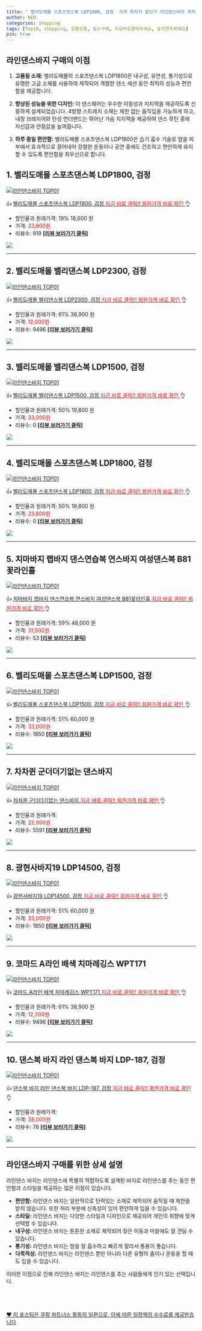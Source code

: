 ```yaml
---
title: " 벨리도매몰 스포츠댄스복 LDP1800, 검정  가격 최저가 할인가 라인댄스바지 최저가 추천 제품 비교"
author: NEO.
categories: shopping
tags: [Top10, shopping, 유행상품, 필수구매, 지금바로클릭하세요, 놓치면후회해요]
pin: true
---
```

## 라인댄스바지 구매의 이점
1. **고품질 소재:** 벨리도매몰의 스포츠댄스복 LDP1800은 내구성, 유연성, 통기성으로 유명한 고급 소재를 사용하여 제작되어 격렬한 댄스 세션 동안 최적의 성능과 편안함을 제공합니다.


2. **향상된 성능을 위한 디자인:** 이 댄스웨어는 우수한 이동성과 지지력을 제공하도록 신중하게 설계되었습니다. 4방향 스트레치 소재는 제한 없는 움직임을 가능하게 하고, 내장 브래지어와 탄성 언더밴드는 뛰어난 가슴 지지력을 제공하여 댄스 루틴 중에 자신감과 안정감을 높여줍니다.


3. **하루 종일 편안함:** 벨리도매몰 스포츠댄스복 LDP1800은 습기 흡수 기술로 땀을 피부에서 효과적으로 끌어내어 강렬한 운동이나 공연 중에도 건조하고 편안하게 유지할 수 있도록 편안함을 최우선으로 합니다.

   

## 1.  벨리도매몰 스포츠댄스복 LDP1800, 검정 

[![라인댄스바지 TOP01](https://thumbnail7.coupangcdn.com/thumbnails/remote/490x490ex/image/retail/images/2019/03/29/16/9/fda786be-1755-4be6-ac2d-241c7a2d0d97.jpg)](https://link.coupang.com/re/AFFSDP?lptag=AF3617701&subid=GithubCoopas&pageKey=203454291&traceid=V0-153&itemId=597034131&vendorItemId=4563581434)


👍 [ 벨리도매몰 스포츠댄스복 LDP1800, 검정  <font color=red> 지금 바로 클릭!! 회원가격 바로 확인 </font> ](https://link.coupang.com/re/AFFSDP?lptag=AF3617701&subid=GithubCoopas&pageKey=203454291&traceid=V0-153&itemId=597034131&vendorItemId=4563581434) 👌 


- 할인율과 원래가격: 19%  18,600   원
- 가격: <span style='color:red'>23,800원</span>
- 리뷰수: 919  [**[리뷰 보러가기 클릭]**](https://link.coupang.com/re/AFFSDP?lptag=AF3617701&subid=GithubCoopas&pageKey=203454291&traceid=V0-153&itemId=597034131&vendorItemId=4563581434)

[![](/discount_price.png)](https://link.coupang.com/re/AFFSDP?lptag=AF3617701&subid=GithubCoopas&pageKey=203454291&traceid=V0-153&itemId=597034131&vendorItemId=4563581434)

---


   

## 2.  벨리도매몰 밸리댄스복 LDP2300, 검정 

[![라인댄스바지 TOP01](https://thumbnail6.coupangcdn.com/thumbnails/remote/490x490ex/image/retail/images/2019/03/29/16/0/f1a9fc59-e49d-4ea3-87fb-e8bee4fd8178.jpg)](https://link.coupang.com/re/AFFSDP?lptag=AF3617701&subid=GithubCoopas&pageKey=203454746&traceid=V0-153&itemId=597035572&vendorItemId=4563585672)


👍 [ 벨리도매몰 밸리댄스복 LDP2300, 검정  <font color=red> 지금 바로 클릭!! 회원가격 바로 확인 </font> ](https://link.coupang.com/re/AFFSDP?lptag=AF3617701&subid=GithubCoopas&pageKey=203454746&traceid=V0-153&itemId=597035572&vendorItemId=4563585672) 👌 


- 할인율과 원래가격: 61%  38,900   원
- 가격: <span style='color:red'>12,000원</span>
- 리뷰수: 9496  [**[리뷰 보러가기 클릭]**](https://link.coupang.com/re/AFFSDP?lptag=AF3617701&subid=GithubCoopas&pageKey=203454746&traceid=V0-153&itemId=597035572&vendorItemId=4563585672)

[![](/discount_price.png)](https://link.coupang.com/re/AFFSDP?lptag=AF3617701&subid=GithubCoopas&pageKey=203454746&traceid=V0-153&itemId=597035572&vendorItemId=4563585672)

---


   

## 3.  벨리도매몰 밸리댄스복 LDP1500, 검정 

[![라인댄스바지 TOP01](https://thumbnail6.coupangcdn.com/thumbnails/remote/490x490ex/image/retail/images/2019/03/29/16/9/4323c32e-b18a-499a-bf64-6eb897a83616.jpg)](https://link.coupang.com/re/AFFSDP?lptag=AF3617701&subid=GithubCoopas&pageKey=203454321&traceid=V0-153&itemId=597034224&vendorItemId=4563581570)


👍 [ 벨리도매몰 밸리댄스복 LDP1500, 검정  <font color=red> 지금 바로 클릭!! 회원가격 바로 확인 </font> ](https://link.coupang.com/re/AFFSDP?lptag=AF3617701&subid=GithubCoopas&pageKey=203454321&traceid=V0-153&itemId=597034224&vendorItemId=4563581570) 👌 


- 할인율과 원래가격: 50%  19,800   원
- 가격: <span style='color:red'>33,000원</span>
- 리뷰수: 0  [**[리뷰 보러가기 클릭]**](https://link.coupang.com/re/AFFSDP?lptag=AF3617701&subid=GithubCoopas&pageKey=203454321&traceid=V0-153&itemId=597034224&vendorItemId=4563581570)

[![](/discount_price.png)](https://link.coupang.com/re/AFFSDP?lptag=AF3617701&subid=GithubCoopas&pageKey=203454321&traceid=V0-153&itemId=597034224&vendorItemId=4563581570)

---


   

## 4.  벨리도매몰 스포츠댄스복 LDP1800, 검정 

[![라인댄스바지 TOP01](https://thumbnail7.coupangcdn.com/thumbnails/remote/490x490ex/image/retail/images/2019/03/29/16/9/fda786be-1755-4be6-ac2d-241c7a2d0d97.jpg)](https://link.coupang.com/re/AFFSDP?lptag=AF3617701&subid=GithubCoopas&pageKey=203454291&traceid=V0-153&itemId=597034131&vendorItemId=4563581434)


👍 [ 벨리도매몰 스포츠댄스복 LDP1800, 검정  <font color=red> 지금 바로 클릭!! 회원가격 바로 확인 </font> ](https://link.coupang.com/re/AFFSDP?lptag=AF3617701&subid=GithubCoopas&pageKey=203454291&traceid=V0-153&itemId=597034131&vendorItemId=4563581434) 👌 


- 할인율과 원래가격: 50%  19,800   원
- 가격: <span style='color:red'>23,800원</span>
- 리뷰수: 0  [**[리뷰 보러가기 클릭]**](https://link.coupang.com/re/AFFSDP?lptag=AF3617701&subid=GithubCoopas&pageKey=203454291&traceid=V0-153&itemId=597034131&vendorItemId=4563581434)

[![](/discount_price.png)](https://link.coupang.com/re/AFFSDP?lptag=AF3617701&subid=GithubCoopas&pageKey=203454291&traceid=V0-153&itemId=597034131&vendorItemId=4563581434)

---


   

## 5.  치마바지 랩바지 댄스연습복 연스바지 여성댄스복 B81꽃라인훌 

[![라인댄스바지 TOP01](https://thumbnail8.coupangcdn.com/thumbnails/remote/490x490ex/image/vendor_inventory/707a/2681fb3b8320e8ee188167477632188b3c8b78c6cbf4b667a58a65f17c2f.jpeg)](https://link.coupang.com/re/AFFSDP?lptag=AF3617701&subid=GithubCoopas&pageKey=6283978701&traceid=V0-153&itemId=12916860312&vendorItemId=80181569335)


👍 [ 치마바지 랩바지 댄스연습복 연스바지 여성댄스복 B81꽃라인훌  <font color=red> 지금 바로 클릭!! 회원가격 바로 확인 </font> ](https://link.coupang.com/re/AFFSDP?lptag=AF3617701&subid=GithubCoopas&pageKey=6283978701&traceid=V0-153&itemId=12916860312&vendorItemId=80181569335) 👌 


- 할인율과 원래가격: 59%  48,000   원
- 가격: <span style='color:red'>31,500원</span>
- 리뷰수: 53  [**[리뷰 보러가기 클릭]**](https://link.coupang.com/re/AFFSDP?lptag=AF3617701&subid=GithubCoopas&pageKey=6283978701&traceid=V0-153&itemId=12916860312&vendorItemId=80181569335)

[![](/discount_price.png)](https://link.coupang.com/re/AFFSDP?lptag=AF3617701&subid=GithubCoopas&pageKey=6283978701&traceid=V0-153&itemId=12916860312&vendorItemId=80181569335)

---


   

## 6.  벨리도매몰 스포츠댄스복 LDP1500, 검정 

[![라인댄스바지 TOP01](https://thumbnail6.coupangcdn.com/thumbnails/remote/490x490ex/image/retail/images/2019/03/29/16/9/4323c32e-b18a-499a-bf64-6eb897a83616.jpg)](https://link.coupang.com/re/AFFSDP?lptag=AF3617701&subid=GithubCoopas&pageKey=203454321&traceid=V0-153&itemId=597034231&vendorItemId=4563581586)


👍 [ 벨리도매몰 스포츠댄스복 LDP1500, 검정  <font color=red> 지금 바로 클릭!! 회원가격 바로 확인 </font> ](https://link.coupang.com/re/AFFSDP?lptag=AF3617701&subid=GithubCoopas&pageKey=203454321&traceid=V0-153&itemId=597034231&vendorItemId=4563581586) 👌 


- 할인율과 원래가격: 51%  60,000   원
- 가격: <span style='color:red'>33,000원</span>
- 리뷰수: 1850  [**[리뷰 보러가기 클릭]**](https://link.coupang.com/re/AFFSDP?lptag=AF3617701&subid=GithubCoopas&pageKey=203454321&traceid=V0-153&itemId=597034231&vendorItemId=4563581586)

[![](/discount_price.png)](https://link.coupang.com/re/AFFSDP?lptag=AF3617701&subid=GithubCoopas&pageKey=203454321&traceid=V0-153&itemId=597034231&vendorItemId=4563581586)

---


   

## 7.  차차퀸 군더더기없는 댄스바지 

[![라인댄스바지 TOP01](https://thumbnail8.coupangcdn.com/thumbnails/remote/490x490ex/image/vendor_inventory/c015/5f030e8a1cb0bd89170fc0344d88c6e0a9c0e683cf1fcbebf1092a621494.jpg)](https://link.coupang.com/re/AFFSDP?lptag=AF3617701&subid=GithubCoopas&pageKey=239711639&traceid=V0-153&itemId=762520838&vendorItemId=87574329073)


👍 [ 차차퀸 군더더기없는 댄스바지  <font color=red> 지금 바로 클릭!! 회원가격 바로 확인 </font> ](https://link.coupang.com/re/AFFSDP?lptag=AF3617701&subid=GithubCoopas&pageKey=239711639&traceid=V0-153&itemId=762520838&vendorItemId=87574329073) 👌 


- 할인율과 원래가격: 
- 가격: <span style='color:red'>22,900원</span>
- 리뷰수: 5591  [**[리뷰 보러가기 클릭]**](https://link.coupang.com/re/AFFSDP?lptag=AF3617701&subid=GithubCoopas&pageKey=239711639&traceid=V0-153&itemId=762520838&vendorItemId=87574329073)

[![](/discount_price.png)](https://link.coupang.com/re/AFFSDP?lptag=AF3617701&subid=GithubCoopas&pageKey=239711639&traceid=V0-153&itemId=762520838&vendorItemId=87574329073)

---


   

## 8.  광현사바지19 LDP14500, 검정 

[![라인댄스바지 TOP01](https://thumbnail8.coupangcdn.com/thumbnails/remote/490x490ex/image/rs_quotation_api/qflnq4ad/588765a345024ecfa4cbef6cbb619b75.jpg)](https://link.coupang.com/re/AFFSDP?lptag=AF3617701&subid=GithubCoopas&pageKey=6461219237&traceid=V0-153&itemId=14061999242&vendorItemId=81309315083)


👍 [ 광현사바지19 LDP14500, 검정  <font color=red> 지금 바로 클릭!! 회원가격 바로 확인 </font> ](https://link.coupang.com/re/AFFSDP?lptag=AF3617701&subid=GithubCoopas&pageKey=6461219237&traceid=V0-153&itemId=14061999242&vendorItemId=81309315083) 👌 


- 할인율과 원래가격: 51%  60,000   원
- 가격: <span style='color:red'>33,000원</span>
- 리뷰수: 1850  [**[리뷰 보러가기 클릭]**](https://link.coupang.com/re/AFFSDP?lptag=AF3617701&subid=GithubCoopas&pageKey=6461219237&traceid=V0-153&itemId=14061999242&vendorItemId=81309315083)

[![](/discount_price.png)](https://link.coupang.com/re/AFFSDP?lptag=AF3617701&subid=GithubCoopas&pageKey=6461219237&traceid=V0-153&itemId=14061999242&vendorItemId=81309315083)

---


   

## 9.  코마드 A라인 배색 치마레깅스 WPT171 

[![라인댄스바지 TOP01](https://thumbnail8.coupangcdn.com/thumbnails/remote/490x490ex/image/vendor_inventory/44db/ec5cbeb4d90b7a8323e22726cfe0130ac73999eddf55e5d065fcf8de70a3.jpg)](https://link.coupang.com/re/AFFSDP?lptag=AF3617701&subid=GithubCoopas&pageKey=7069969025&traceid=V0-153&itemId=17770332911&vendorItemId=84934538137)


👍 [ 코마드 A라인 배색 치마레깅스 WPT171  <font color=red> 지금 바로 클릭!! 회원가격 바로 확인 </font> ](https://link.coupang.com/re/AFFSDP?lptag=AF3617701&subid=GithubCoopas&pageKey=7069969025&traceid=V0-153&itemId=17770332911&vendorItemId=84934538137) 👌 


- 할인율과 원래가격: 61%  38,900   원
- 가격: <span style='color:red'>12,200원</span>
- 리뷰수: 9496  [**[리뷰 보러가기 클릭]**](https://link.coupang.com/re/AFFSDP?lptag=AF3617701&subid=GithubCoopas&pageKey=7069969025&traceid=V0-153&itemId=17770332911&vendorItemId=84934538137)

[![](/discount_price.png)](https://link.coupang.com/re/AFFSDP?lptag=AF3617701&subid=GithubCoopas&pageKey=7069969025&traceid=V0-153&itemId=17770332911&vendorItemId=84934538137)

---


   

## 10.  댄스복 바지 라인 댄스복 바지 LDP-187, 검정 

[![라인댄스바지 TOP01](https://thumbnail8.coupangcdn.com/thumbnails/remote/490x490ex/image/vendor_inventory/2833/16e819297fac5a0daa2145a6d370dfff1a40885524b9250ff29953145709.png)](https://link.coupang.com/re/AFFSDP?lptag=AF3617701&subid=GithubCoopas&pageKey=7061052247&traceid=V0-153&itemId=17507944272&vendorItemId=84675230853)


👍 [ 댄스복 바지 라인 댄스복 바지 LDP-187, 검정  <font color=red> 지금 바로 클릭!! 회원가격 바로 확인 </font> ](https://link.coupang.com/re/AFFSDP?lptag=AF3617701&subid=GithubCoopas&pageKey=7061052247&traceid=V0-153&itemId=17507944272&vendorItemId=84675230853) 👌 


- 할인율과 원래가격: 
- 가격: <span style='color:red'>38,000원</span>
- 리뷰수: 78  [**[리뷰 보러가기 클릭]**](https://link.coupang.com/re/AFFSDP?lptag=AF3617701&subid=GithubCoopas&pageKey=7061052247&traceid=V0-153&itemId=17507944272&vendorItemId=84675230853)

[![](/discount_price.png)](https://link.coupang.com/re/AFFSDP?lptag=AF3617701&subid=GithubCoopas&pageKey=7061052247&traceid=V0-153&itemId=17507944272&vendorItemId=84675230853)

---
## 라인댄스바지 구매를 위한 상세 설명
라인댄스 바지는 라인댄스에 특별히 적합하도록 설계된 바지로 라인댄스를 추는 동안 편안함과 스타일을 제공하는 많은 이점이 있습니다.

* **편안함:** 라인댄스 바지는 일반적으로 탄력있는 소재로 제작되어 움직일 때 제한을 받지 않습니다. 또한 허리 부분에 신축성이 있어 편안하게 입을 수 있습니다.
* **스타일:** 라인댄스 바지는 다양한 스타일과 디자인으로 제공되어 개인의 취향에 맞게 선택할 수 있습니다.
* **내구성:** 라인댄스 바지는 튼튼한 소재로 제작되어 잦은 이동과 마찰에도 잘 견딜 수 있습니다.
* **통기성:** 라인댄스 바지는 땀을 잘 흡수하고 빠르게 말라서 통풍이 좋습니다.
* **다목적성:** 라인댄스 바지는 라인댄스 뿐만 아니라 다른 유형의 춤이나 운동을 할 때도 입을 수 있습니다.

이러한 이점으로 인해 라인댄스 바지는 라인댄스를 추는 사람들에게 인기 있는 선택입니다.<br><br><br><br><br> [ ❤  이 포스팅은 쿠팡 파트너스 활동의 일환으로, 이에 따른 일정액의 수수료를 제공받습니다](https://link.coupang.com/a/bcEFyh)